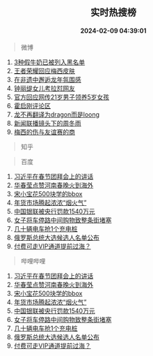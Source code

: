 <div align="center"><h2>实时热搜榜</h2><h4>2024-02-09 04:39:01</h4></div>

> 微博  

1. [3种假牛奶已被列入黑名单](https://s.weibo.com/weibo?q=%233%E7%A7%8D%E5%81%87%E7%89%9B%E5%A5%B6%E5%B7%B2%E8%A2%AB%E5%88%97%E5%85%A5%E9%BB%91%E5%90%8D%E5%8D%95%23&t=31&band_rank=1&Refer=top)<br />
2. [王者荣耀回应梅西皮肤](https://s.weibo.com/weibo?q=%23%E7%8E%8B%E8%80%85%E8%8D%A3%E8%80%80%E5%9B%9E%E5%BA%94%E6%A2%85%E8%A5%BF%E7%9A%AE%E8%82%A4%23&t=31&band_rank=2&Refer=top)<br />
3. [在非遗中邂逅龙年氛围感](https://s.weibo.com/weibo?q=%23%E5%9C%A8%E9%9D%9E%E9%81%97%E4%B8%AD%E9%82%82%E9%80%85%E9%BE%99%E5%B9%B4%E6%B0%9B%E5%9B%B4%E6%84%9F%23&t=31&band_rank=3&Refer=top)<br />
4. [钟丽缇女儿考拉怼网友](https://s.weibo.com/weibo?q=%23%E9%92%9F%E4%B8%BD%E7%BC%87%E5%A5%B3%E5%84%BF%E8%80%83%E6%8B%89%E6%80%BC%E7%BD%91%E5%8F%8B%23&t=31&band_rank=4&Refer=top)<br />
5. [官方回应网传21岁男子领养5岁女孩](https://s.weibo.com/weibo?q=%23%E5%AE%98%E6%96%B9%E5%9B%9E%E5%BA%94%E7%BD%91%E4%BC%A021%E5%B2%81%E7%94%B7%E5%AD%90%E9%A2%86%E5%85%BB5%E5%B2%81%E5%A5%B3%E5%AD%A9%23&t=31&band_rank=5&Refer=top)<br />
6. [霍启刚评论区](https://s.weibo.com/weibo?q=%E9%9C%8D%E5%90%AF%E5%88%9A%E8%AF%84%E8%AE%BA%E5%8C%BA&t=31&band_rank=6&Refer=top)<br />
7. [龙不再翻译为dragon而是loong](https://s.weibo.com/weibo?q=%23%E9%BE%99%E4%B8%8D%E5%86%8D%E7%BF%BB%E8%AF%91%E4%B8%BAdragon%E8%80%8C%E6%98%AFloong%23&t=31&band_rank=7&Refer=top)<br />
8. [新闻联播镜头下的周冬雨](https://s.weibo.com/weibo?q=%23%E6%96%B0%E9%97%BB%E8%81%94%E6%92%AD%E9%95%9C%E5%A4%B4%E4%B8%8B%E7%9A%84%E5%91%A8%E5%86%AC%E9%9B%A8%23&t=31&band_rank=8&Refer=top)<br />
9. [梅西的伤与友谊赛的商](https://s.weibo.com/weibo?q=%23%E6%A2%85%E8%A5%BF%E7%9A%84%E4%BC%A4%E4%B8%8E%E5%8F%8B%E8%B0%8A%E8%B5%9B%E7%9A%84%E5%95%86%23&t=31&band_rank=9&Refer=top)<br />

> 知乎  


> 百度  

1. [习近平在春节团拜会上的讲话](https://www.baidu.com/s?wd=%E4%B9%A0%E8%BF%91%E5%B9%B3%E5%9C%A8%E6%98%A5%E8%8A%82%E5%9B%A2%E6%8B%9C%E4%BC%9A%E4%B8%8A%E7%9A%84%E8%AE%B2%E8%AF%9D&sa=fyb_news&rsv_dl=fyb_news)<br />
2. [华春莹点赞河南春晚火到海外](https://www.baidu.com/s?wd=%E5%8D%8E%E6%98%A5%E8%8E%B9%E7%82%B9%E8%B5%9E%E6%B2%B3%E5%8D%97%E6%98%A5%E6%99%9A%E7%81%AB%E5%88%B0%E6%B5%B7%E5%A4%96&sa=fyb_news&rsv_dl=fyb_news)<br />
3. [宋小宝花500块学的bbox](https://www.baidu.com/s?wd=%E5%AE%8B%E5%B0%8F%E5%AE%9D%E8%8A%B1500%E5%9D%97%E5%AD%A6%E7%9A%84bbox&sa=fyb_news&rsv_dl=fyb_news)<br />
4. [年货市场腾起浓浓“烟火气”](https://www.baidu.com/s?wd=%E5%B9%B4%E8%B4%A7%E5%B8%82%E5%9C%BA%E8%85%BE%E8%B5%B7%E6%B5%93%E6%B5%93%E2%80%9C%E7%83%9F%E7%81%AB%E6%B0%94%E2%80%9D&sa=fyb_news&rsv_dl=fyb_news)<br />
5. [中国银联被央行罚款1540万元](https://www.baidu.com/s?wd=%E4%B8%AD%E5%9B%BD%E9%93%B6%E8%81%94%E8%A2%AB%E5%A4%AE%E8%A1%8C%E7%BD%9A%E6%AC%BE1540%E4%B8%87%E5%85%83&sa=fyb_news&rsv_dl=fyb_news)<br />
6. [女子将车停路中间购物致整条街堵塞](https://www.baidu.com/s?wd=%E5%A5%B3%E5%AD%90%E5%B0%86%E8%BD%A6%E5%81%9C%E8%B7%AF%E4%B8%AD%E9%97%B4%E8%B4%AD%E7%89%A9%E8%87%B4%E6%95%B4%E6%9D%A1%E8%A1%97%E5%A0%B5%E5%A1%9E&sa=fyb_news&rsv_dl=fyb_news)<br />
7. [几十辆电车抢1个充电桩](https://www.baidu.com/s?wd=%E5%87%A0%E5%8D%81%E8%BE%86%E7%94%B5%E8%BD%A6%E6%8A%A21%E4%B8%AA%E5%85%85%E7%94%B5%E6%A1%A9&sa=fyb_news&rsv_dl=fyb_news)<br />
8. [俄罗斯总统大选候选人名单公布](https://www.baidu.com/s?wd=%E4%BF%84%E7%BD%97%E6%96%AF%E6%80%BB%E7%BB%9F%E5%A4%A7%E9%80%89%E5%80%99%E9%80%89%E4%BA%BA%E5%90%8D%E5%8D%95%E5%85%AC%E5%B8%83&sa=fyb_news&rsv_dl=fyb_news)<br />
9. [付费可走VIP通道提前过海？](https://www.baidu.com/s?wd=%E4%BB%98%E8%B4%B9%E5%8F%AF%E8%B5%B0VIP%E9%80%9A%E9%81%93%E6%8F%90%E5%89%8D%E8%BF%87%E6%B5%B7%EF%BC%9F&sa=fyb_news&rsv_dl=fyb_news)<br />

> 哔哩哔哩  

1. [习近平在春节团拜会上的讲话](https://www.baidu.com/s?wd=%E4%B9%A0%E8%BF%91%E5%B9%B3%E5%9C%A8%E6%98%A5%E8%8A%82%E5%9B%A2%E6%8B%9C%E4%BC%9A%E4%B8%8A%E7%9A%84%E8%AE%B2%E8%AF%9D&sa=fyb_news&rsv_dl=fyb_news)<br />
2. [华春莹点赞河南春晚火到海外](https://www.baidu.com/s?wd=%E5%8D%8E%E6%98%A5%E8%8E%B9%E7%82%B9%E8%B5%9E%E6%B2%B3%E5%8D%97%E6%98%A5%E6%99%9A%E7%81%AB%E5%88%B0%E6%B5%B7%E5%A4%96&sa=fyb_news&rsv_dl=fyb_news)<br />
3. [宋小宝花500块学的bbox](https://www.baidu.com/s?wd=%E5%AE%8B%E5%B0%8F%E5%AE%9D%E8%8A%B1500%E5%9D%97%E5%AD%A6%E7%9A%84bbox&sa=fyb_news&rsv_dl=fyb_news)<br />
4. [年货市场腾起浓浓“烟火气”](https://www.baidu.com/s?wd=%E5%B9%B4%E8%B4%A7%E5%B8%82%E5%9C%BA%E8%85%BE%E8%B5%B7%E6%B5%93%E6%B5%93%E2%80%9C%E7%83%9F%E7%81%AB%E6%B0%94%E2%80%9D&sa=fyb_news&rsv_dl=fyb_news)<br />
5. [中国银联被央行罚款1540万元](https://www.baidu.com/s?wd=%E4%B8%AD%E5%9B%BD%E9%93%B6%E8%81%94%E8%A2%AB%E5%A4%AE%E8%A1%8C%E7%BD%9A%E6%AC%BE1540%E4%B8%87%E5%85%83&sa=fyb_news&rsv_dl=fyb_news)<br />
6. [女子将车停路中间购物致整条街堵塞](https://www.baidu.com/s?wd=%E5%A5%B3%E5%AD%90%E5%B0%86%E8%BD%A6%E5%81%9C%E8%B7%AF%E4%B8%AD%E9%97%B4%E8%B4%AD%E7%89%A9%E8%87%B4%E6%95%B4%E6%9D%A1%E8%A1%97%E5%A0%B5%E5%A1%9E&sa=fyb_news&rsv_dl=fyb_news)<br />
7. [几十辆电车抢1个充电桩](https://www.baidu.com/s?wd=%E5%87%A0%E5%8D%81%E8%BE%86%E7%94%B5%E8%BD%A6%E6%8A%A21%E4%B8%AA%E5%85%85%E7%94%B5%E6%A1%A9&sa=fyb_news&rsv_dl=fyb_news)<br />
8. [俄罗斯总统大选候选人名单公布](https://www.baidu.com/s?wd=%E4%BF%84%E7%BD%97%E6%96%AF%E6%80%BB%E7%BB%9F%E5%A4%A7%E9%80%89%E5%80%99%E9%80%89%E4%BA%BA%E5%90%8D%E5%8D%95%E5%85%AC%E5%B8%83&sa=fyb_news&rsv_dl=fyb_news)<br />
9. [付费可走VIP通道提前过海？](https://www.baidu.com/s?wd=%E4%BB%98%E8%B4%B9%E5%8F%AF%E8%B5%B0VIP%E9%80%9A%E9%81%93%E6%8F%90%E5%89%8D%E8%BF%87%E6%B5%B7%EF%BC%9F&sa=fyb_news&rsv_dl=fyb_news)<br />
